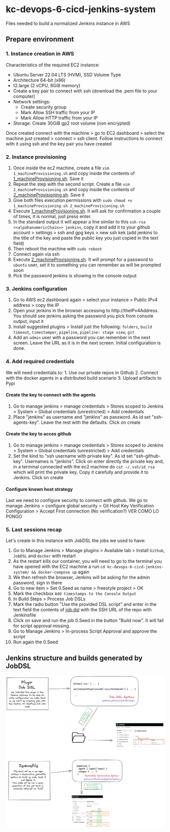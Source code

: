 # kc-devops-6-cicd-jenkins-system

Files needed to build a normalized Jenkins instance in AWS

## Prepare environment

### 1. Instance creation in AWS

Characteristics of the required EC2 instance:
- Ubuntu Server 22.04 LTS (HVM), SSD Volume Type
- Architecture 64-bit (x86)
- t2.large (2 vCPU, 8GiB memory)
- Create a key pair to connect with ssh (download the .pem file to your computer)
- Network settings:
  - Create security group
  - Mark Allow SSH traffic from your IP
  - Mark Allow HTTP traffic from your IP
- Storage: Create 30GiB gp2 root volume (non encrypted)

Once created connect with the machine > go to EC2 dashboard > select the machine just created > connect > ssh client. Follow instructions to connect with it using ssh and the key pair you have created

### 2. Instance provisioning

1. Once inside the ec2 machine, create a file `vim 1_machineProvisioning.sh` and copy inside the contents of [1_machineProvisioning.sh](./1_machineProvisioning.sh). Save it
1. Repeat the step with the second script. Create a file `vim 2_machineProvisioning.sh` and copy inside the contents of [2_machineProvisioning.sh](./2_machineProvisioning.sh). Save it
1. Give both files execution permissions with `sudo chmod +x 1_machineProvisioning.sh 2_machineProvisioning.sh`
1. Execute [1_machineProvisioning.sh](./1_machineProvisioning.sh). It will ask for confirmation a couple of times, it is normal, just press enter.
1. In the standard output it will appear a line similar to this `ssh-rsa <<alpahanumericChain>> jenkins`, copy it and add it to your github account > settings > ssh and gpg keys > new ssh kek (add jenkins to the title of the key and paste the public key you just copied in the text field)
1. Then reboot the machine with `sudo reboot`
1. Connect again via ssh
1. Execute [2_machineProvisioning.sh](./2_machineProvisioning.sh). It will prompt for a password to `ubuntu` user, set it to something you can remember as will be prompted soon
1. Pick the password jenkins is showing in the console output

### 3. Jenkins configuration
1. Go to AWS ec2 dashboard again > select your instance > Public IPv4 address > copy the IP
1. Open your jenkins in the browser accessing to http://theIPv4Address. You should see jenkins asking the password you pick from console output, input it
1. Install suggested plugins > Install just the following: `folders`, `build timeout`, `timestamper`, `pipeline`, `pipeline: stage view`, `git`
1. Add an `admin` user with a password you can remember in the next screen. Leave the URL as it is in the next screen. Initial configuration is done.

### 4. Add required credentials
We will need credentials to:
    1. Use our private repos in Github
    2. Connect with the docker agents in a distributed build scenario
    3. Upload artifacts to Pypi

#### Create the key to connect with the agents
1. Go to manage jenkins > manage credentials > Stores scoped to Jenkins > System > Global credentials (unrestricted) > Add credentials
1. Place "jenkins" as username and "jenkins" as password. As id set "ssh-agents-key". Leave the rest with the defaults. Click on create

#### Create the key to acces github
1. Go to manage jenkins > manage credentials > Stores scoped to Jenkins > System > Global credentials (unrestricted) > Add credentials
1. Set the kind to "ssh username with private key". As id set "ssh-github-key". Usernames is "jenkins". Click on enter directly the private key and, in a terminal connected with the ec2 machine do `cat ~/.ssh/id_rsa` which will print the private key. Copy it carefully and provide it to Jenkins. Click on create

#### Configure known host strategy

Last we need to configure security to connect with github. We go to manage Jenkins > configure global security >  Git Host Key Verification Configuration > Accept First connection (No verification?) VER COMO LO PONGO

### 5. Last sessions recap
Let's create in this instance with JobDSL the jobs we used to have:
1. Go to Manage Jenkins > Manage plugins > Available tab > Install `Github`, `JobDSL`  and `docker` with restart
1. As the restart kills our container, you will need to go to the terminal you have opened with the EC2 machine a run `cd kc-devops-6-cicd-jenkins-system/ && docker-compose up` again
1. We then refresh the browser, Jenkins will be asking for the admin password, sign in there
1. Go to new item > Set 0.Seed as name > freestyle project > OK
1. Mark the checkbox `Add timestamps to the Console Output`
1. In Build Steps > Process Job DSLs
1. Mark the radio button "Use the provided DSL script" and enter in the text field the contents of [job.dsl](./job.dsl) with the SSH URL of the repo with Jenkinsfile
1. Click on save and run the job 0.Seed in the button "Build now". It will fail for script approval missing.
1. Go to Manage Jenkins > In-process Script Approval and approve the script
1. Run again the 0.Seed

## Jenkins structure and builds generated by JobDSL
![Diagram](./Diagram.png)
